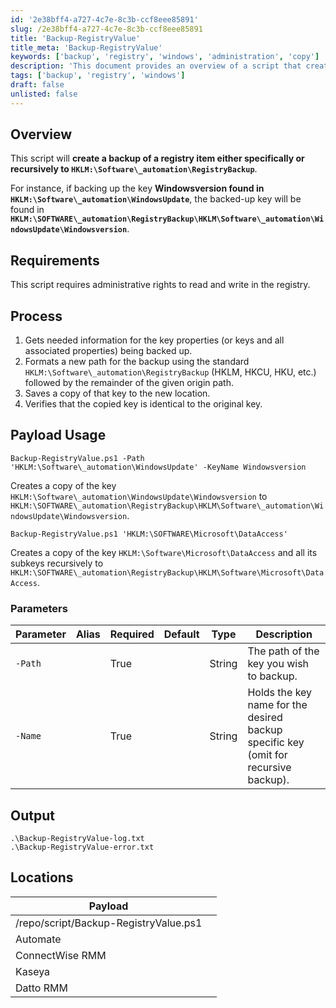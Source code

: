 ```yaml
---
id: '2e38bff4-a727-4c7e-8c3b-ccf8eee85891'
slug: /2e38bff4-a727-4c7e-8c3b-ccf8eee85891
title: 'Backup-RegistryValue'
title_meta: 'Backup-RegistryValue'
keywords: ['backup', 'registry', 'windows', 'administration', 'copy']
description: 'This document provides an overview of a script that creates a backup of a specified registry item either specifically or recursively to a designated backup location in the Windows registry. The script requires administrative rights and ensures that the backup is identical to the original key.'
tags: ['backup', 'registry', 'windows']
draft: false
unlisted: false
---
```


## Overview

This script will **create a backup of a registry item either specifically or recursively to `HKLM:\Software\_automation\RegistryBackup`**.

For instance, if backing up the key **Windowsversion found in** **`HKLM:\Software\_automation\WindowsUpdate`**, the backed-up key will be found in **`HKLM:\SOFTWARE\_automation\RegistryBackup\HKLM\Software\_automation\WindowsUpdate\Windowsversion`**.

## Requirements

This script requires administrative rights to read and write in the registry.

## Process

1. Gets needed information for the key properties (or keys and all associated properties) being backed up.
2. Formats a new path for the backup using the standard `HKLM:\Software\_automation\RegistryBackup` (HKLM, HKCU, HKU, etc.) followed by the remainder of the given origin path.
3. Saves a copy of that key to the new location.
4. Verifies that the copied key is identical to the original key.

## Payload Usage

```
Backup-RegistryValue.ps1 -Path 'HKLM:\Software\_automation\WindowsUpdate' -KeyName Windowsversion
```
Creates a copy of the key `HKLM:\Software\_automation\WindowsUpdate\Windowsversion` to `HKLM:\SOFTWARE\_automation\RegistryBackup\HKLM\Software\_automation\WindowsUpdate\Windowsversion`.

```
Backup-RegistryValue.ps1 'HKLM:\SOFTWARE\Microsoft\DataAccess'
```
Creates a copy of the key `HKLM:\Software\Microsoft\DataAccess` and all its subkeys recursively to `HKLM:\SOFTWARE\_automation\RegistryBackup\HKLM\Software\Microsoft\DataAccess`.

### Parameters

| Parameter      | Alias | Required | Default | Type   | Description                                                                 |
|----------------|-------|----------|---------|--------|-----------------------------------------------------------------------------|
| `-Path`        |       | True     |         | String | The path of the key you wish to backup.                                    |
| `-Name`        |       | True     |         | String | Holds the key name for the desired backup specific key (omit for recursive backup). |

## Output

```
.\Backup-RegistryValue-log.txt
.\Backup-RegistryValue-error.txt
```

## Locations

| Payload                           |                                          |
|-----------------------------------|------------------------------------------|
| /repo/script/Backup-RegistryValue.ps1 |                                          |
| Automate                          |                                          |
| ConnectWise RMM                   |                                          |
| Kaseya                            |                                          |
| Datto RMM                         |                                          |



